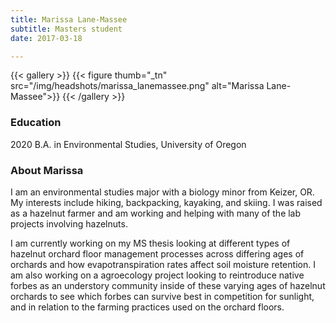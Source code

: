 ```yaml
---
title: Marissa Lane-Massee
subtitle: Masters student
date: 2017-03-18

---
```


{{< gallery >}}
  {{< figure thumb="_tn" src="/img/headshots/marissa_lanemassee.png" alt="Marissa Lane-Massee">}}
{{< /gallery >}}

<!--more-->
### Education
2020 B.A. in Environmental Studies, University of Oregon 

### About Marissa
I am an environmental studies major with a biology minor from Keizer, OR. My interests include hiking, backpacking,
kayaking, and skiing. I was raised as a hazelnut farmer and am working and helping with many of the lab projects involving hazelnuts. 

I am currently working on my MS thesis looking at different types of hazelnut orchard floor management processes across differing ages of orchards and how evapotranspiration rates affect soil moisture retention. I am also working on a agroecology project looking to reintroduce native forbes as an understory community inside of these varying ages of hazelnut orchards to see which forbes can survive best in competition for sunlight, and in relation to the farming practices used on the orchard floors.